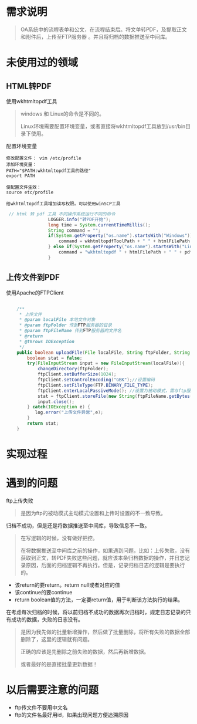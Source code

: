# 需求说明

>  OA系统中的流程表单和公文，在流程结束后。将文单转PDF，及提取正文和附件后，上传至FTP服务器 。并且将归档的数据推送至中间库。

# 未使用过的领域

## HTML转PDF

使用wkhtmltopdf工具

> windows 和 Linux的命令是不同的。
>
> Linux环境需要配置环境变量，或者直接将wkhtmltopdf工具放到/usr/bin目录下使用。

配置环境变量

```
修改配置文件： vim /etc/profile
添加环境变量：
PATH="$PATH:wkhtmltopdf工具的路径"
export PATH

使配置文件生效：
source etc/profile

给wkhtmltopdf工具增加读写权限。可以使用winSCP工具
```



```java
 // html 转 pdf 工具 不同操作系统运行不同的命令
                LOGGER.info("转PDF开始");
                long time = System.currentTimeMillis();
                String command = "";
                if(System.getProperty("os.name").startsWith("Windows")) {
                    command = wkhtmltopdfToolPath + " " + htmlFilePath + " " + pdfFilePath;
                } else if(System.getProperty("os.name").startsWith("Linux")) {
                    command = "wkhtmltopdf " + htmlFilePath + " " + pdfFilePath;
                }
```



## 上传文件到PDF

使用Apache的FTPClient

```java

    /**
     * 上传文件
     * @param localFile 本地文件对象
     * @param ftpFolder 传到FTP服务器的目录
     * @param ftpFileName 传到FTP服务器的文件名
     * @return
     * @throws IOException 
     */
    public boolean uploadFile(File localFile, String ftpFolder, String ftpFileName)  {
        boolean stat = false;
		try(FileInputStream input = new FileInputStream(localFile)){
			changeDirectory(ftpFolder);
            ftpClient.setBufferSize(1024);
            ftpClient.setControlEncoding("GBK");//设置编码
            ftpClient.setFileType(FTP.BINARY_FILE_TYPE);
            ftpClient.enterLocalPassiveMode(); //设置为被动模式，需与ftp服务器设置一致
            stat = ftpClient.storeFile(new String(ftpFileName.getBytes("GBK"), "iso-8859-1"), input);//设置“GBK"，避免乱码
            input.close();
        } catch(IOException e) {
           log.error("上传文件异常",e);
        }
        return stat;
    }
```



# 实现过程

# 遇到的问题

ftp上传失败

>  是因为ftp的被动模式主动模式设置和上传时设置的不一致导致。

归档不成功，但是还是将数据推送至中间库，导致信息不一致。

> 在写逻辑的时候，没有做好把控。
>
> 在将数据推送至中间库之前的操作，如果遇到问题，比如：上传失败，没有获取到正文，转PDF失败这些问题，就应该本条归档数据的操作，并日志记录原因，后面的归档逻辑不再执行。但是，记录归档日志的逻辑是要执行的。

- 该return的要return。return null或者对应的值
- 该continue的要continue
- return boolean值的方法，一定要return值，用于判断该方法执行的结果。

在考虑每次归档的时候，将以前归档不成功的数据再次归档时，规定日志记录的只有成功的数据，失败的日志没有。

> 是因为我先做的批量新增操作，然后做了批量删除，将所有失败的数据全部删除了，这里的逻辑就有问题。
>
> 正确的应该是先删除之前失败的数据，然后再新增数据。
>
> 或者最好的是直接批量更新数据！

# 以后需要注意的问题

- ftp传文件不要用中文名
- ftp的文件名最好用id，如果出现问题方便追溯原因




